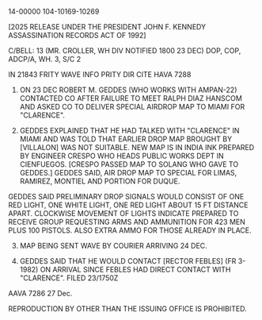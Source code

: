 14-00000
104-10169-10269

[2025 RELEASE UNDER THE PRESIDENT JOHN F. KENNEDY ASSASSINATION RECORDS ACT OF 1992]

C/BELL: 13 (MR. CROLLER, WH DIV NOTIFIED 1800 23 DEC)
DOP, COP, ADCP/A, WH. 3, S/C 2

IN 21843
FRITY WAVE INFO PRITY DIR CITE HAVA 7288

1. ON 23 DEC ROBERT M. GEDDES (WHO WORKS WITH AMPAN-22) CONTACTED CO AFTER FAILURE TO MEET RALPH DIAZ HANSCOM AND ASKED CO TO DELIVER SPECIAL AIRDROP MAP TO MIAMI FOR "CLARENCE".

2. GEDDES EXPLAINED THAT HE HAD TALKED WITH "CLARENCE" IN MIAMI AND WAS TOLD THAT EARLIER DROP MAP BROUGHT BY [VILLALON] WAS NOT SUITABLE. NEW MAP IS IN INDIA INK PREPARED BY ENGINEER CRESPO WHO HEADS PUBLIC WORKS DEPT IN CIENFUEGOS. [CRESPO PASSED MAP TO SOLANG WHO GAVE TO GEDDES.] GEDDES SAID, AIR DROP MAP TO SPECIAL FOR LIMAS, RAMIREZ, MONTIEL AND PORTION FOR DUQUE.

GEDDES SAID PRELIMINARY DROP SIGNALS WOULD CONSIST OF ONE RED LIGHT, ONE WHITE LIGHT, ONE RED LIGHT ABOUT 15 FT DISTANCE APART. CLOCKWISE MOVEMENT OF LIGHTS INDICATE PREPARED TO RECEIVE GROUP REQUESTING ARMS AND AMMUNITION FOR 423 MEN PLUS 100 PISTOLS. ALSO EXTRA AMMO FOR THOSE ALREADY IN PLACE.

3. MAP BEING SENT WAVE BY COURIER ARRIVING 24 DEC.

4. GEDDES SAID THAT HE WOULD CONTACT [RECTOR FEBLES] (FR 3-1982) ON ARRIVAL SINCE FEBLES HAD DIRECT CONTACT WITH "CLARENCE".
FILED 23/1750Z

AAVA 7286 27 Dec.

REPRODUCTION BY OTHER THAN THE ISSUING OFFICE IS PROHIBITED.
